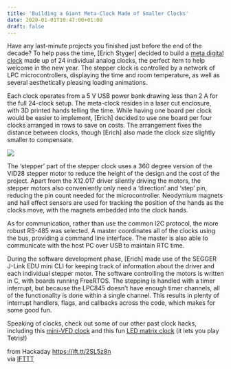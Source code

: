 ```yaml
---
title: 'Building a Giant Meta-Clock Made of Smaller Clocks'
date: 2020-01-01T10:47:00+01:00
draft: false
---
```


Have any last-minute projects you finished just before the end of the decade? To help pass the time, \[Erich Styger\] decided to build a [meta digital clock](https://mcuoneclipse.com/2019/12/29/diy-meta-clock-with-24-analog-clocks/) made up of 24 individual analog clocks, the perfect item to help welcome in the new year. The stepper clock is controlled by a network of LPC microcontrollers, displaying the time and room temperature, as well as several aesthetically pleasing loading animations.

Each clock operates from a 5 V USB power bank drawing less than 2 A for the full 24-clock setup. The meta-clock resides in a laser cut enclosure, with 3D printed hands telling the time. While having one board per clock would be easier to implement, \[Erich\] decided to use one board per four clocks arranged in rows to save on costs. The arrangement fixes the distance between clocks, though \[Erich\] also made the clock size slightly smaller to compensate.

![](https://hackaday.com/wp-content/uploads/2019/12/boards-wired.png?w=400)

The ‘stepper’ part of the stepper clock uses a 360 degree version of the VID28 stepper motor to reduce the height of the design and the cost of the project. Apart from the X12.017 driver silently driving the motors, the stepper motors also conveniently only need a ‘direction’ and ‘step’ pin, reducing the pin count needed for the microcontroller. Neodymium magnets and hall effect sensors are used for tracking the position of the hands as the clocks move, with the magnets embedded into the clock hands.

As for communication, rather than use the common I2C protocol, the more robust RS-485 was selected. A master coordinates all of the clocks using the bus, providing a command line interface. The master is also able to communicate with the host PC over USB to maintain RTC time.

During the software development phase, \[Erich\] made use of the SEGGER J-Link EDU mini CLI for keeping track of information about the driver and each individual stepper motor. The software controlling the motors is written in C, with boards running FreeRTOS. The stepping is handled with a timer interrupt, but because the LPC845 doesn’t have enough timer channels, all of the functionality is done within a single channel. This results in plenty of interrupt handlers, flags, and callbacks across the code, which makes for some good fun.

Speaking of clocks, check out some of our other past clock hacks, including this [mini-VFD clock](https://hackaday.com/2019/09/26/mini-vfd-clock-floats-the-display-above-it-all/) and this fun [LED matrix clock](https://hackaday.com/2019/06/27/led-matrix-becomes-fun-tetris-clock/) (it lets you play Tetris!)

  
  
from Hackaday https://ift.tt/2SL5z8n  
via [IFTTT](https://ifttt.com/?ref=da&site=blogger)